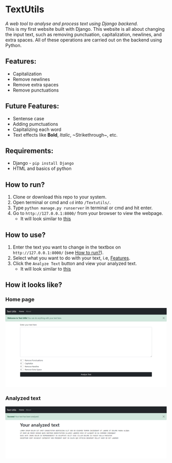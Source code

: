 # TextUtils
_A web tool to analyse and process text using Django backend._<br/>
This is my first website built with Django. This website is all about changing the input text, such as removing punctuation, capitalization, newlines, and extra spaces.
All of these operations are carried out on the backend using Python.


## Features:

- Capitalization
- Remove newlines
- Remove extra spaces
- Remove punctuations


## Future Features:

- Sentense case
- Adding pumctuations
- Capitalizing each word
- Text effects like **Bold**, _Italic_, ~Strikethrough~, etc.


## Requirements:

- Django - `pip install Django`
- HTML and basics of python


## How to run?

1. Clone or download this repo to your system.
2. Open terminal or cmd and `cd` into `/Textutils/`.
3. Type `python manage.py runserver` in terminal or cmd and hit enter.
4. Go to `http://127.0.0.1:8000/` from your browser to view the webpage.
    - It will look similar to [this](#home-page)


## How to use?

1. Enter the text you want to change in the textbox on `http://127.0.0.1:8000/` (see [How to run?](#how-to-run)).
2. Select what you want to do with your text, i.e, [Features](#features).
3. Click the `Analyze Text` button and view your analyzed text.
    - It will look similar to [this](#analyzed-text)


## How it looks like?

### Home page

![Home](https://github.com/HarshShroff/TextUtils/blob/main/imgs/Home.png)

### Analyzed text

![Analysis](https://github.com/HarshShroff/TextUtils/blob/main/imgs/AnalyzedText.png)
